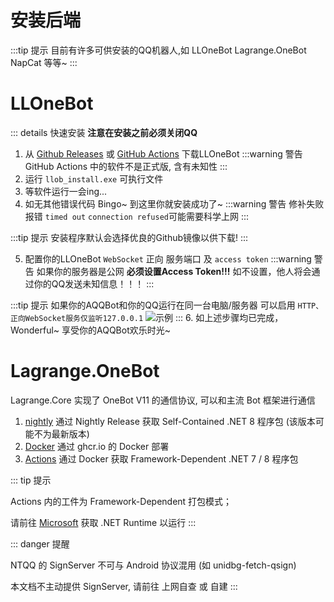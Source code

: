 # 安装后端

:::tip 提示
目前有许多可供安装的QQ机器人,如 LLOneBot Lagrange.OneBot NapCat 等等~
:::
# LLOneBot
::: details 快速安装 **注意在安装之前必须关闭QQ**
1. 从 [Github Releases](https://modrinth.com/plugin/aqqbot) 或 [GitHub Actions](https://github.com/super1207/install_llob/actions) 下载LLOneBot
:::warning 警告
GitHub Actions 中的软件不是正式版, 含有未知性
:::
2. 运行 `llob_install.exe` 可执行文件
3. 等软件运行一会ing...
4. 如无其他错误代码 Bingo~ 到这里你就安装成功了~
:::warning 警告
修补失败报错 ```timed out``` ```connection refused```可能需要科学上网
:::

:::tip 提示
安装程序默认会选择优良的Github镜像以供下载!
:::

5. 配置你的LLOneBot ```WebSocket``` 正向 服务端口 及 ```access token```
:::warning 警告
如果你的服务器是公网
**必须设置Access Token!!!**
如不设置，他人将会通过你的QQ发送未知信息！！！
:::

:::tip 提示
如果你的AQQBot和你的QQ运行在同一台电脑/服务器
可以启用
```HTTP、正向WebSocket服务仅监听127.0.0.1```
![示例](/../assets/img/only-listen-self.png "仅监听127.0.0.1")
:::
6. 如上述步骤均已完成，Wonderful~ 享受你的AQQBot欢乐时光~
# Lagrange.OneBot


Lagrange.Core 实现了 OneBot V11 的通信协议, 可以和主流 Bot 框架进行通信

1. [nightly](https://github.com/LagrangeDev/Lagrange.Core/releases/tag/nightly) 通过 Nightly Release 获取 Self-Contained .NET 8 程序包 (该版本可能不为最新版本)
2. [Docker](https://github.com/LagrangeDev/Lagrange.Core/pkgs/container/lagrange.onebot) 通过 ghcr.io 的 Docker 部署
3. [Actions](https://github.com/LagrangeDev/Lagrange.Core/actions) 通过 Docker 获取 Framework-Dependent .NET 7 / 8 程序包

::: tip 提示

Actions 内的工件为 Framework-Dependent 打包模式；

请前往 [Microsoft](https://dotnet.microsoft.com/zh-cn/download) 获取 .NET Runtime 以运行
:::

::: danger 提醒

NTQQ 的 SignServer 不可与 Android 协议混用 (如 unidbg-fetch-qsign)

本文档不主动提供 SignServer, 请前往 上网自查 或 自建
:::
